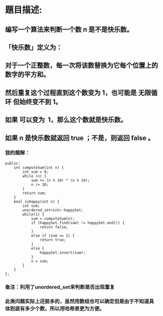 # 題目描述:
## 编写一个算法来判断一个数 n 是不是快乐数。
## 「快乐数」定义为：
## 对于一个正整数，每一次将该数替换为它每个位置上的数字的平方和。
## 然后重复这个过程直到这个数变为 1，也可能是 无限循环 但始终变不到 1。
## 如果 可以变为  1，那么这个数就是快乐数。
## 如果 n 是快乐数就返回 true ；不是，则返回 false 。
### 我的题解：
```class Solution {
public:
    int computeSum(int n) {
        int sum = 0;
        while (n) {
            sum += (n % 10) * (n % 10);
            n /= 10;
        }
        return sum;
    }
    bool isHappy(int n) {
        int sum;
        unordered_set<int> happySet;
        while(1) {
            sum = computeSum(n);
            if (happySet.find(sum) != happySet.end()) {
                return false;
            }
            else if (sum == 1) {
                return true;
            }
            else {
                happySet.insert(sum);
            }
            n = sum;
        }
    }
};
```
### **备注**：利用了unordered_set来判断是否出现重复
### 此类问题实际上还挺多的，虽然用数组也可以确定但是由于不知道具体到底有多少个数，所以用哈希表更为方便。
        
